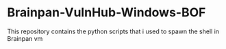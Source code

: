 # Brainpan-VulnHub-Windows-BOF
This repository contains the python scripts that i used to spawn the shell in Brainpan vm
